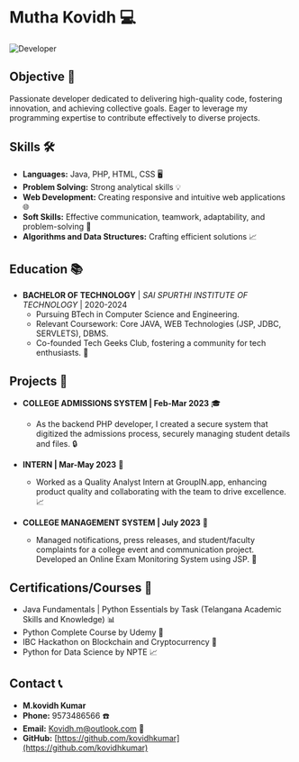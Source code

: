 # Mutha Kovidh 💻

![Developer](https://img.shields.io/badge/Developer-Code%20Magician-blue)

## Objective 🎯

Passionate developer dedicated to delivering high-quality code, fostering innovation, and achieving collective goals. Eager to leverage my programming expertise to contribute effectively to diverse projects.

## Skills 🛠️

- **Languages:** Java, PHP, HTML, CSS 🖥️
- **Problem Solving:** Strong analytical skills 💡
- **Web Development:** Creating responsive and intuitive web applications 🌐
- **Soft Skills:** Effective communication, teamwork, adaptability, and problem-solving 🤝
- **Algorithms and Data Structures:** Crafting efficient solutions 📈

## Education 📚

- **BACHELOR OF TECHNOLOGY** | *SAI SPURTHI INSTITUTE OF TECHNOLOGY* | 2020-2024
  - Pursuing BTech in Computer Science and Engineering.
  - Relevant Coursework: Core JAVA, WEB Technologies (JSP, JDBC, SERVLETS), DBMS.
  - Co-founded Tech Geeks Club, fostering a community for tech enthusiasts. 🚀

## Projects 🚧

- **COLLEGE ADMISSIONS SYSTEM | Feb-Mar 2023** 🎓
  - As the backend PHP developer, I created a secure system that digitized the admissions process, securely managing student details and files. 🔒
  
- **INTERN | Mar-May 2023** 🌟
  - Worked as a Quality Analyst Intern at GroupIN.app, enhancing product quality and collaborating with the team to drive excellence. 📈
  
- **COLLEGE MANAGEMENT SYSTEM | July 2023** 📆
  - Managed notifications, press releases, and student/faculty complaints for a college event and communication project. Developed an Online Exam Monitoring System using JSP. 💬

## Certifications/Courses 📜

- Java Fundamentals | Python Essentials by Task (Telangana Academic Skills and Knowledge) 📊
- Python Complete Course by Udemy 🐍
- IBC Hackathon on Blockchain and Cryptocurrency 💼
- Python for Data Science by NPTE 📈

## Contact 📞

- **M.kovidh Kumar**
- **Phone:** 9573486566 ☎️
- **Email:** Kovidh.m@outlook.com 📧
- **GitHub:** [https://github.com/kovidhkumar](https://github.com/kovidhkumar)
